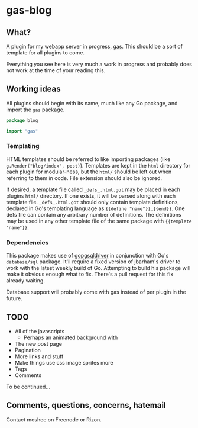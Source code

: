 # gas-blog

## What?
A plugin for my webapp server in progress, [gas](https://github.com/moshee/gas). This should be a sort of template for all plugins to come.

Everything you see here is very much a work in progress and probably does not work at the time of your reading this.

## Working ideas
All plugins should begin with its name, much like any Go package, and import the `gas` package.

```go
package blog

import "gas"
```

### Templating
HTML templates should be referred to like importing packages (like `g.Render("blog/index", post)`). Templates are kept in the `html` directory for each plugin for modular-ness, but the `html/` should be left out when referring to them in code. File extension should also be ignored.

If desired, a template file called `_defs_.html.got` may be placed in each plugins `html/` directory. If one exists, it will be parsed along with each template file. `_defs_.html.got` should only contain template definitions, declared in Go's templating language as `{{define "name"}}…{{end}}`. One defs file can contain any arbitrary number of definitions. The definitions may be used in any other template file of the same package with `{{template "name"}}`.

### Dependencies
This package makes use of [gopgsqldriver](https://github.com/jbarham/gopgsqldriver) in conjunction with Go's `database/sql` package. It'll require a fixed version of jbarham's driver to work with the latest weekly build of Go. Attempting to build his package will make it obvious enough what to fix. There's a pull request for this fix already waiting.

Database support will probably come with gas instead of per plugin in the future.

## TODO

- All of the javascripts
	- Perhaps an animated background with <canvas>
- The new post page
- Pagination
- More links and stuff
- Make things use css image sprites more
- Tags
- Comments

To be continued...

## Comments, questions, concerns, hatemail
Contact moshee on Freenode or Rizon.
